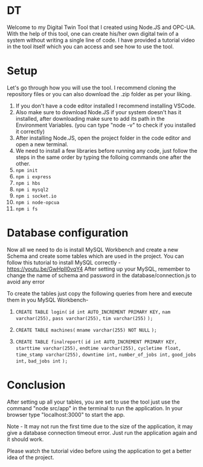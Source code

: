 # DT
Welcome to my Digital Twin Tool that I created using Node.JS and OPC-UA. With the help of this tool, one can create his/her own digital twin of a system without writing a single line of code.
I have provided a tutorial video in the tool itself which you can access and see how to use the tool.

# Setup
Let's go through how you will use the tool. I recommend cloning the repository files or you can also download the .zip folder as per your liking.
1) If you don't have a code editor installed I recommend installing VSCode.
2) Also make sure to download Node.JS if your system doesn't has it installed, after downloading make sure to add its path in the Environment Variables. (you can type "node -v" to check if you installed it correctly)
3) After installing Node.JS, open the project folder in the code editor and open a new terminal.
4) We need to install a few libraries before running any code, just follow the steps in the same order by typing the folloing commands one after the other.
5) ```npm init```
6) ```npm i express```
7) ```npm i hbs```
8) ```npm i mysql2```
9) ```npm i socket.io```
10) ```npm i node-opcua```
11) ```npm i fs```

# Database configuration
Now all we need to do is install MySQL Workbench and create a new Schema and create some tables which are used in the project.
You can follow this tutorial to install MySQL correctly - https://youtu.be/GwHpIl0vqY4
After setting up your MySQL, remember to change the name of schema and password in the database/connection.js to avoid any error

To create the tables just copy the following queries from here and execute them in you MySQL Workbench-

1) ```CREATE TABLE login(```
```id int AUTO_INCREMENT PRIMARY KEY,```
```nam varchar(255),```
```pass varchar(255),```
```tim varchar(255)```
```); ```

2) ```CREATE TABLE machines(```
   ```mname varchar(255) NOT NULL```
   ```); ```

3) ```CREATE TABLE finalreport(```
```id int AUTO_INCREMENT PRIMARY KEY,```
```starttime varchar(255),```
```endtime varchar(255),```
```cycletime float,```
```time_stamp varchar(255),```
```downtime int,```
```number_of_jobs int,```
```good_jobs int,```
```bad_jobs int```
```); ```

# Conclusion
After setting up all your tables, you are set to use the tool just use the command "node src/app" in the terminal to run the application.
In your browser type "localhost:3000" to start the app.

Note - It may not run the first time due to the size of the application, it may give a database connection timeout error. Just run the application again and it should work.

Please watch the tutorial video before using the application to get a better idea of the project.

